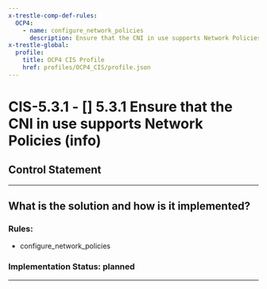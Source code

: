 ```yaml
---
x-trestle-comp-def-rules:
  OCP4:
    - name: configure_network_policies
      description: Ensure that the CNI in use supports Network Policies (info)
x-trestle-global:
  profile:
    title: OCP4 CIS Profile
    href: profiles/OCP4_CIS/profile.json
---
```


# CIS-5.3.1 - \[\] 5.3.1 Ensure that the CNI in use supports Network Policies (info)

## Control Statement

______________________________________________________________________

## What is the solution and how is it implemented?

<!-- For implementation status enter one of: implemented, partial, planned, alternative, not-applicable -->

<!-- Note that the list of rules under ### Rules: is read-only and changes will not be captured after assembly to JSON -->

<!-- Add control implementation description here for control: CIS-5.3.1 -->

### Rules:

  - configure_network_policies

### Implementation Status: planned

______________________________________________________________________
